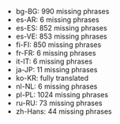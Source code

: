 - bg-BG: 990 missing phrases
- es-AR: 6 missing phrases
- es-ES: 852 missing phrases
- es-VE: 853 missing phrases
- fi-FI: 850 missing phrases
- fr-FR: 6 missing phrases
- it-IT: 6 missing phrases
- ja-JP: 11 missing phrases
- ko-KR: fully translated
- nl-NL: 6 missing phrases
- pl-PL: 1024 missing phrases
- ru-RU: 73 missing phrases
- zh-Hans: 44 missing phrases
